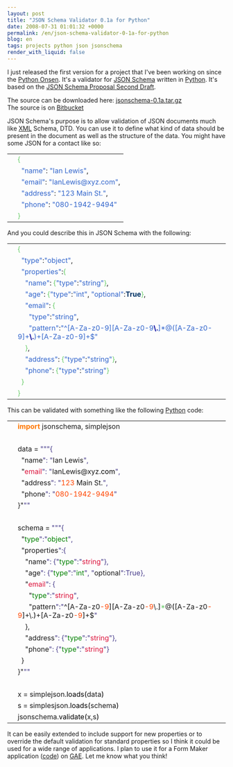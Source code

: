 ```yaml
---
layout: post
title: "JSON Schema Validator 0.1a for Python"
date: 2008-07-31 01:01:32 +0000
permalink: /en/json-schema-validator-0-1a-for-python
blog: en
tags: projects python json jsonschema
render_with_liquid: false
---
```


<p>I just released the first version for a project that I've been working on since the <a href="http://www.ianlewis.org/index.php/en/python-onsen">Python Onsen</a>. It's a validator for <a href="http://www.json.com/category/json-schema/">JSON Schema</a> written in <a href="http://www.python.org/" title="Python">Python</a>. It's based on the <a href="http://groups.google.com/group/json-schema/web/json-schema-proposal---second-draft">JSON Schema Proposal Second Draft</a>.</p>

<p>The source can be downloaded here: <a href="http://jsonschema.googlecode.com/files/jsonschema-0.1a.tar.gz">jsonschema-0.1a.tar.gz</a>
<br />The source is on <a href="https://bitbucket.org/IanLewis/jsonschema/">Bitbucket</a>

<p>JSON Schema's purpose is to allow validation of JSON documents much like <a href="http://en.wikipedia.org/wiki/XML" title="XML">XML</a> Schema, DTD. You can use it to define what kind of data should be present in the document as well as the structure of the data. You might have some JSON for a contact like so:</p>

<div class="codeblock amc_javascript amc_short"><table><tr class="amc_code_odd"><td class="amc_line"><div class="amc1"></div></td><td><span style="color: #66cc66;">&#123;</span><br /></td></tr><tr class="amc_code_even"><td class="amc_line"><div class="amc2"></div></td><td>&nbsp; <span style="color: #3366CC;">&quot;name&quot;</span>: <span style="color: #3366CC;">&quot;Ian Lewis&quot;</span>,<br /></td></tr><tr class="amc_code_odd"><td class="amc_line"><div class="amc3"></div></td><td>&nbsp; <span style="color: #3366CC;">&quot;email&quot;</span>: <span style="color: #3366CC;">&quot;IanLewis@xyz.com&quot;</span>,<br /></td></tr><tr class="amc_code_even"><td class="amc_line"><div class="amc4"></div></td><td>&nbsp; <span style="color: #3366CC;">&quot;address&quot;</span>: <span style="color: #3366CC;">&quot;123 Main St.&quot;</span>,<br /></td></tr><tr class="amc_code_odd"><td class="amc_line"><div class="amc5"></div></td><td>&nbsp; <span style="color: #3366CC;">&quot;phone&quot;</span>: <span style="color: #3366CC;">&quot;080-1942-9494&quot;</span><br /></td></tr><tr class="amc_code_even"><td class="amc_line"><div class="amc6"></div></td><td><span style="color: #66cc66;">&#125;</span></td></tr></table></div>

<p>And you could describe this in JSON Schema with the following:</p>

<div class="codeblock amc_javascript amc_short"><table><tr class="amc_code_odd"><td class="amc_line"><div class="amc1"></div></td><td><span style="color: #66cc66;">&#123;</span><br /></td></tr><tr class="amc_code_even"><td class="amc_line"><div class="amc2"></div></td><td>&nbsp; <span style="color: #3366CC;">&quot;type&quot;</span>:<span style="color: #3366CC;">&quot;object&quot;</span>,<br /></td></tr><tr class="amc_code_odd"><td class="amc_line"><div class="amc3"></div></td><td>&nbsp; <span style="color: #3366CC;">&quot;properties&quot;</span>:<span style="color: #66cc66;">&#123;</span><br /></td></tr><tr class="amc_code_even"><td class="amc_line"><div class="amc4"></div></td><td>&nbsp; &nbsp; <span style="color: #3366CC;">&quot;name&quot;</span>: <span style="color: #66cc66;">&#123;</span><span style="color: #3366CC;">&quot;type&quot;</span>:<span style="color: #3366CC;">&quot;string&quot;</span><span style="color: #66cc66;">&#125;</span>,<br /></td></tr><tr class="amc_code_odd"><td class="amc_line"><div class="amc5"></div></td><td>&nbsp; &nbsp; <span style="color: #3366CC;">&quot;age&quot;</span>: <span style="color: #66cc66;">&#123;</span><span style="color: #3366CC;">&quot;type&quot;</span>:<span style="color: #3366CC;">&quot;int&quot;</span>, <span style="color: #3366CC;">&quot;optional&quot;</span>:<span style="color: #003366; font-weight: bold;">True</span><span style="color: #66cc66;">&#125;</span>,<br /></td></tr><tr class="amc_code_even"><td class="amc_line"><div class="amc6"></div></td><td>&nbsp; &nbsp; <span style="color: #3366CC;">&quot;email&quot;</span>: <span style="color: #66cc66;">&#123;</span><br /></td></tr><tr class="amc_code_odd"><td class="amc_line"><div class="amc7"></div></td><td>&nbsp; &nbsp; &nbsp; <span style="color: #3366CC;">&quot;type&quot;</span>:<span style="color: #3366CC;">&quot;string&quot;</span>,<br /></td></tr><tr class="amc_code_even"><td class="amc_line"><div class="amc8"></div></td><td>&nbsp; &nbsp; &nbsp; <span style="color: #3366CC;">&quot;pattern&quot;</span>:<span style="color: #3366CC;">&quot;^[A-Za-z0-9][A-Za-z0-9<span style="color: #000099; font-weight: bold;">\.</span>]*@([A-Za-z0-9]+<span style="color: #000099; font-weight: bold;">\.</span>)+[A-Za-z0-9]+$&quot;</span><br /></td></tr><tr class="amc_code_odd"><td class="amc_line"><div class="amc9"></div></td><td>&nbsp; &nbsp; <span style="color: #66cc66;">&#125;</span>,<br /></td></tr><tr class="amc_code_even"><td class="amc_line"><div class="amc0"><div class="amc1"></div></div></td><td>&nbsp; &nbsp; <span style="color: #3366CC;">&quot;address&quot;</span>: <span style="color: #66cc66;">&#123;</span><span style="color: #3366CC;">&quot;type&quot;</span>:<span style="color: #3366CC;">&quot;string&quot;</span><span style="color: #66cc66;">&#125;</span>,<br /></td></tr><tr class="amc_code_odd"><td class="amc_line"><div class="amc1"><div class="amc1"></div></div></td><td>&nbsp; &nbsp; <span style="color: #3366CC;">&quot;phone&quot;</span>: <span style="color: #66cc66;">&#123;</span><span style="color: #3366CC;">&quot;type&quot;</span>:<span style="color: #3366CC;">&quot;string&quot;</span><span style="color: #66cc66;">&#125;</span><br /></td></tr><tr class="amc_code_even"><td class="amc_line"><div class="amc2"><div class="amc1"></div></div></td><td>&nbsp; <span style="color: #66cc66;">&#125;</span><br /></td></tr><tr class="amc_code_odd"><td class="amc_line"><div class="amc3"><div class="amc1"></div></div></td><td><span style="color: #66cc66;">&#125;</span></td></tr></table></div>

<p>This can be validated with something like the following <a href="http://www.python.org/" title="Python">Python</a> code:</p>

<div class="codeblock amc_python amc_long"><table><tr class="amc_code_odd"><td class="amc_line"><div class="amc1"></div></td><td><span style="color: #ff7700;font-weight:bold;">import</span> jsonschema, simplejson<br /></td></tr><tr class="amc_code_even"><td class="amc_line"><div class="amc2"></div></td><td><br /></td></tr><tr class="amc_code_odd"><td class="amc_line"><div class="amc3"></div></td><td>data = <span style="color: #483d8b;">&quot;&quot;</span><span style="color: #483d8b;">&quot;{<br /></td></tr><tr class="amc_code_even"><td class="amc_line"><div class="amc4"></div></td><td>&nbsp; &quot;</span>name<span style="color: #483d8b;">&quot;: &quot;</span>Ian Lewis<span style="color: #483d8b;">&quot;,<br /></td></tr><tr class="amc_code_odd"><td class="amc_line"><div class="amc5"></div></td><td>&nbsp; &quot;</span><span style="color: #dc143c;">email</span><span style="color: #483d8b;">&quot;: &quot;</span>IanLewis@xyz.<span style="color: black;">com</span><span style="color: #483d8b;">&quot;,<br /></td></tr><tr class="amc_code_even"><td class="amc_line"><div class="amc6"></div></td><td>&nbsp; &quot;</span>address<span style="color: #483d8b;">&quot;: &quot;</span><span style="color: #ff4500;">123</span> Main St.<span style="color: #483d8b;">&quot;,<br /></td></tr><tr class="amc_code_odd"><td class="amc_line"><div class="amc7"></div></td><td>&nbsp; &quot;</span>phone<span style="color: #483d8b;">&quot;: &quot;</span><span style="color: #ff4500;">080</span><span style="color: #ff4500;">-1942</span><span style="color: #ff4500;">-9494</span><span style="color: #483d8b;">&quot;<br /></td></tr><tr class="amc_code_even"><td class="amc_line"><div class="amc8"></div></td><td>}&quot;</span><span style="color: #483d8b;">&quot;&quot;</span><br /></td></tr><tr class="amc_code_odd"><td class="amc_line"><div class="amc9"></div></td><td><br /></td></tr><tr class="amc_code_even"><td class="amc_line"><div class="amc0"><div class="amc1"></div></div></td><td>schema = <span style="color: #483d8b;">&quot;&quot;</span><span style="color: #483d8b;">&quot;{<br /></td></tr><tr class="amc_code_odd"><td class="amc_line"><div class="amc1"><div class="amc1"></div></div></td><td>&nbsp; &quot;</span><span style="color: #008000;">type</span><span style="color: #483d8b;">&quot;:&quot;</span><span style="color: #008000;">object</span><span style="color: #483d8b;">&quot;,<br /></td></tr><tr class="amc_code_even"><td class="amc_line"><div class="amc2"><div class="amc1"></div></div></td><td>&nbsp; &quot;</span>properties<span style="color: #483d8b;">&quot;:{<br /></td></tr><tr class="amc_code_odd"><td class="amc_line"><div class="amc3"><div class="amc1"></div></div></td><td>&nbsp; &nbsp; &quot;</span>name<span style="color: #483d8b;">&quot;: {&quot;</span><span style="color: #008000;">type</span><span style="color: #483d8b;">&quot;:&quot;</span><span style="color: #dc143c;">string</span><span style="color: #483d8b;">&quot;},<br /></td></tr><tr class="amc_code_even"><td class="amc_line"><div class="amc4"><div class="amc1"></div></div></td><td>&nbsp; &nbsp; &quot;</span>age<span style="color: #483d8b;">&quot;: {&quot;</span><span style="color: #008000;">type</span><span style="color: #483d8b;">&quot;:&quot;</span><span style="color: #008000;">int</span><span style="color: #483d8b;">&quot;, &quot;</span>optional<span style="color: #483d8b;">&quot;:True},<br /></td></tr><tr class="amc_code_odd"><td class="amc_line"><div class="amc5"><div class="amc1"></div></div></td><td>&nbsp; &nbsp; &quot;</span><span style="color: #dc143c;">email</span><span style="color: #483d8b;">&quot;: {<br /></td></tr><tr class="amc_code_even"><td class="amc_line"><div class="amc6"><div class="amc1"></div></div></td><td>&nbsp; &nbsp; &nbsp; &quot;</span><span style="color: #008000;">type</span><span style="color: #483d8b;">&quot;:&quot;</span><span style="color: #dc143c;">string</span><span style="color: #483d8b;">&quot;,<br /></td></tr><tr class="amc_code_odd"><td class="amc_line"><div class="amc7"><div class="amc1"></div></div></td><td>&nbsp; &nbsp; &nbsp; &quot;</span>pattern<span style="color: #483d8b;">&quot;:&quot;</span>^<span style="color: black;">&#91;</span>A-Za-z0<span style="color: #ff4500;">-9</span><span style="color: black;">&#93;</span><span style="color: black;">&#91;</span>A-Za-z0<span style="color: #ff4500;">-9</span>\.<span style="color: black;">&#93;</span><span style="color: #66cc66;">*</span>@<span style="color: black;">&#40;</span><span style="color: black;">&#91;</span>A-Za-z0<span style="color: #ff4500;">-9</span><span style="color: black;">&#93;</span>+\.<span style="color: black;">&#41;</span>+<span style="color: black;">&#91;</span>A-Za-z0<span style="color: #ff4500;">-9</span><span style="color: black;">&#93;</span>+$<span style="color: #483d8b;">&quot;<br /></td></tr><tr class="amc_code_even"><td class="amc_line"><div class="amc8"><div class="amc1"></div></div></td><td>&nbsp; &nbsp; },<br /></td></tr><tr class="amc_code_odd"><td class="amc_line"><div class="amc9"><div class="amc1"></div></div></td><td>&nbsp; &nbsp; &quot;</span>address<span style="color: #483d8b;">&quot;: {&quot;</span><span style="color: #008000;">type</span><span style="color: #483d8b;">&quot;:&quot;</span><span style="color: #dc143c;">string</span><span style="color: #483d8b;">&quot;},<br /></td></tr><tr class="amc_code_even"><td class="amc_line"><div class="amc0"><div class="amc2"></div></div></td><td>&nbsp; &nbsp; &quot;</span>phone<span style="color: #483d8b;">&quot;: {&quot;</span><span style="color: #008000;">type</span><span style="color: #483d8b;">&quot;:&quot;</span><span style="color: #dc143c;">string</span><span style="color: #483d8b;">&quot;}<br /></td></tr><tr class="amc_code_odd"><td class="amc_line"><div class="amc1"><div class="amc2"></div></div></td><td>&nbsp; }<br /></td></tr><tr class="amc_code_even"><td class="amc_line"><div class="amc2"><div class="amc2"></div></div></td><td>}&quot;</span><span style="color: #483d8b;">&quot;&quot;</span><br /></td></tr><tr class="amc_code_odd"><td class="amc_line"><div class="amc3"><div class="amc2"></div></div></td><td><br /></td></tr><tr class="amc_code_even"><td class="amc_line"><div class="amc4"><div class="amc2"></div></div></td><td>x = simplejson.<span style="color: black;">loads</span><span style="color: black;">&#40;</span>data<span style="color: black;">&#41;</span><br /></td></tr><tr class="amc_code_odd"><td class="amc_line"><div class="amc5"><div class="amc2"></div></div></td><td>s = simplesjson.<span style="color: black;">loads</span><span style="color: black;">&#40;</span>schema<span style="color: black;">&#41;</span><br /></td></tr><tr class="amc_code_even"><td class="amc_line"><div class="amc6"><div class="amc2"></div></div></td><td>jsonschema.<span style="color: black;">validate</span><span style="color: black;">&#40;</span>x,s<span style="color: black;">&#41;</span></td></tr></table></div>

<p>It can be easily extended to include support for new properties or to override the default validation for standard properties so I think it could be used for a wide range of applications. I plan to use it for a Form Maker application (<a href="http://www.ianlewis.org/hg/formmaker-appengine/">code</a>) on <a href="http://code.google.com/appengine/" title="Google App Engine">GAE</a>. Let me know what you think!</p></p>
